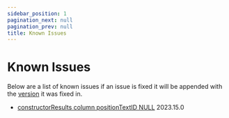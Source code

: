 ```yaml
---
sidebar_position: 1
pagination_next: null
pagination_prev: null
title: Known Issues
---
```


# Known Issues

Below are a list of known issues if an issue is fixed it will be appended with the [version](../about/versioning) it was fixed in.

- [constructorResults column positionTextID NULL](https://github.com/Rich-In-SQL/Sequel-Formula/issues/50) 2023.15.0